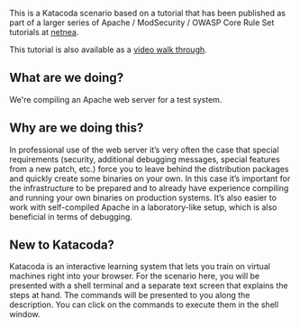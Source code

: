 This is a Katacoda scenario based on a tutorial that has been published as part of a larger series of Apache / ModSecurity / OWASP Core Rule Set tutorials at [netnea](https://netnea.com/apache-tutorials).

This tutorial is also available as a [video walk through](https://www.youtube.com/watch?v=JdsWhVlU8i0).

## What are we doing?

We're compiling an Apache web server for a test system.

## Why are we doing this?

In professional use of the web server it’s very often the case that special requirements (security, additional debugging messages, special features from a new patch, etc.) force you to leave behind the distribution packages and quickly create some binaries on your own. In this case it’s important for the infrastructure to be prepared and to already have experience compiling and running your own binaries on production systems. It’s also easier to work with self-compiled Apache in a laboratory-like setup, which is also beneficial in terms of debugging.

## New to Katacoda?

Katacoda is an interactive learning system that lets you train on virtual machines right into your browser. For the scenario here, you will be presented with a shell terminal and a separate text screen that explains the steps at hand. The commands will be presented to you along the description. You can click on the commands to execute them in the shell window.

